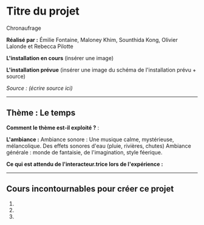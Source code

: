# Titre du projet
Chronaufrage

**Réalisé par :** Émilie Fontaine, Maloney Khim, Sounthida Kong, Olivier Lalonde et Rebecca Pilotte

**L'installation en cours** 
(insérer une image)

**L'installation prévue** 
(insérer une image du schéma de l'installation prévu + source)

*Source : (écrire source ici)*

---

## Thème : Le temps

**Comment le thème est-il exploité ?** :

**L'ambiance :**
Ambiance sonore : Une musique calme, mystérieuse, mélancolique. Des effets sonores d'eau (pluie, rivières, chutes)
Ambiance générale : monde de fantaisie, de l'imagination, style féerique.

**Ce qui est attendu de l'interacteur.trice lors de l'expérience :**

---

## Cours incontournables pour créer ce projet

1.
2.
3.


